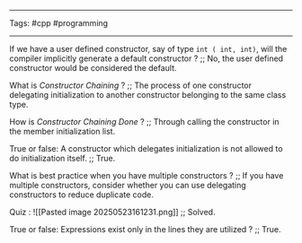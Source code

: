 ___
Tags: #cpp #programming
___

If we have a user defined constructor, say of type `int ( int, int)`, will the compiler implicitly generate a default constructor ? ;; No, the user defined constructor would be considered the default. 

What is *Constructor Chaining* ? ;; The process of one constructor delegating initialization to another constructor belonging to the same class type. 

How is *Constructor Chaining Done* ? ;; Through calling the constructor in the member initialization list. 

True or false: A constructor which delegates initialization is not allowed to do initialization itself. ;; True. 

What is best practice when you have multiple constructors ? ;; If you have multiple constructors, consider whether you can use delegating constructors to reduce duplicate code.

Quiz : ![[Pasted image 20250523161231.png]] ;; Solved.


True or false: Expressions exist only in the lines they are utilized ? ;; True. 